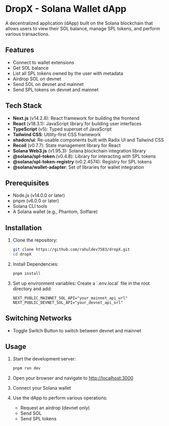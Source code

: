 # DropX - Solana Wallet dApp

A decentralized application (dApp) built on the Solana blockchain that allows users to view their SOL balance, manage SPL tokens, and perform various transactions.

## Features

- Connect to wallet extensions
- Get SOL balance
- List all SPL tokens owned by the user with metadata
- Airdrop SOL on devnet
- Send SOL on devnet and mainnet
- Send SPL tokens on devnet and mainnet

## Tech Stack

- **Next.js** (v14.2.8): React framework for building the frontend
- **React** (v18.3.1): JavaScript library for building user interfaces
- **TypeScript** (v5): Typed superset of JavaScript
- **Tailwind CSS**: Utility-first CSS framework
- **shadcn/ui**: Re-usable components built with Radix UI and Tailwind CSS
- **Recoil** (v0.7.7): State management library for React
- **Solana Web3.js** (v1.95.3): Solana blockchain integration library
- **@solana/spl-token** (v0.4.8): Library for interacting with SPL tokens
- **@solana/spl-token-registry** (v0.2.4574): Registry for SPL tokens
- **@solana/wallet-adapter**: Set of libraries for wallet integration

## Prerequisites

- Node.js (v14.0.0 or later)
- pnpm (v6.0.0 or later)
- Solana CLI tools
- A Solana wallet (e.g., Phantom, Solflare)

## Installation

1. Clone the repository:

   ```bash
   git clone https://github.com/rahuldev7583/dropX.git
   cd dropX
   ```

2. Install Dependencies:

   ```bash
   pnpm install
   ```

3. Set up environment variables:
   Create a \`.env.local\` file in the root directory and add:

   ```env
   NEXT_PUBLIC_MAINNET_SOL_API="your_mainnet_api_url"
   NEXT_PUBLIC_DEVNET_SOL_API="your_devnet_api_url"
   ```

## Switching Networks

- Toggle Switch Button to switch between devnet and mainnet

## Usage

1. Start the development server:

   ```bash
   pnpm run dev
   ```

2. Open your browser and navigate to [http://localhost:3000](http://localhost:3000)
3. Connect your Solana wallet
4. Use the dApp to perform various operations:
   - Request an airdrop (devnet only)
   - Send SOL
   - Send SPL tokens

